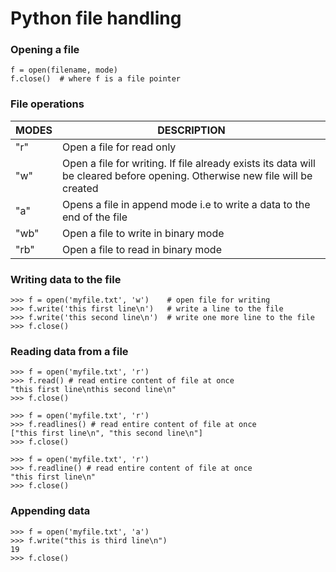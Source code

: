 # Python file handling

### Opening a file
```python3
f = open(filename, mode)
f.close()  # where f is a file pointer
```

### File operations

|MODES|	DESCRIPTION|
|---|---|
|"r" |	 Open a file for read only|
|"w" |	 Open a file for writing. If file already exists its data will be cleared before opening. Otherwise new file will be created|
|"a" |	 Opens a file in append mode i.e to write a data to the end of the file|
|"wb" |	 Open a file to write in binary mode|
|"rb" |	 Open a file to read in binary mode|

### Writing data to the file
```python3
>>> f = open('myfile.txt', 'w')    # open file for writing
>>> f.write('this first line\n')   # write a line to the file
>>> f.write('this second line\n')  # write one more line to the file
>>> f.close()
```

### Reading data from a file
```python3
>>> f = open('myfile.txt', 'r')
>>> f.read() # read entire content of file at once
"this first line\nthis second line\n"
>>> f.close()
```

```python3
>>> f = open('myfile.txt', 'r')
>>> f.readlines() # read entire content of file at once
["this first line\n", "this second line\n"]
>>> f.close()
```

```python3
>>> f = open('myfile.txt', 'r')
>>> f.readline() # read entire content of file at once
"this first line\n"
>>> f.close()
```

### Appending data
```python3
>>> f = open('myfile.txt', 'a')
>>> f.write("this is third line\n")
19
>>> f.close()
```
